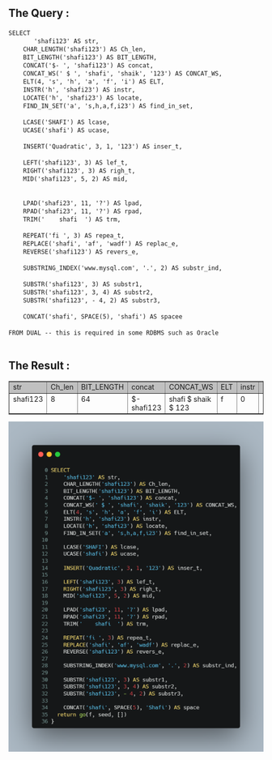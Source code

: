 

## The Query :
```
SELECT 
       'shafi123' AS str,
	CHAR_LENGTH('shafi123') AS Ch_len,
	BIT_LENGTH('shafi123') AS BIT_LENGTH,
	CONCAT('$- ', 'shafi123') AS concat,
	CONCAT_WS(' $ ', 'shafi', 'shaik', '123') AS CONCAT_WS,
	ELT(4, 's', 'h', 'a', 'f', 'i') AS ELT,
	INSTR('h', 'shafi23') AS instr,
	LOCATE('h', 'shafi23') AS locate,
	FIND_IN_SET('a', 's,h,a,f,i23') AS find_in_set,

	LCASE('SHAFI') AS lcase,
	UCASE('shafi') AS ucase,

	INSERT('Quadratic', 3, 1, '123') AS inser_t,

	LEFT('shafi123', 3) AS lef_t,
	RIGHT('shafi123', 3) AS righ_t,
	MID('shafi123', 5, 2) AS mid,


	LPAD('shafi23', 11, '?') AS lpad,
	RPAD('shafi23', 11, '?') AS rpad,
	TRIM('    shafi  ') AS trm,

	REPEAT('fi ', 3) AS repea_t,
	REPLACE('shafi', 'af', 'wadf') AS replac_e,
	REVERSE('shafi123') AS revers_e,

	SUBSTRING_INDEX('www.mysql.com', '.', 2) AS substr_ind,

	SUBSTR('shafi123', 3) AS substr1,
	SUBSTR('shafi123', 3, 4) AS substr2,
	SUBSTR('shafi123', - 4, 2) AS substr3,

	CONCAT('shafi', SPACE(5), 'shafi') AS spacee

FROM DUAL -- this is required in some RDBMS such as Oracle


```

## The Result :
<html>
<head>
</head>
<body>
<table border=1>
<tr>
<td bgcolor=silver class='medium'>str</td>
<td bgcolor=silver class='medium'>Ch_len</td>
<td bgcolor=silver class='medium'>BIT_LENGTH</td>
<td bgcolor=silver class='medium'>concat</td>
<td bgcolor=silver class='medium'>CONCAT_WS</td>
<td bgcolor=silver class='medium'>ELT</td>
<td bgcolor=silver class='medium'>instr</td>
<td bgcolor=silver class='medium'>locate</td>
<td bgcolor=silver class='medium'>find_in_set</td>
<td bgcolor=silver class='medium'>lcase</td>
<td bgcolor=silver class='medium'>ucase</td>
<td bgcolor=silver class='medium'>inser_t</td>
<td bgcolor=silver class='medium'>lef_t</td>
<td bgcolor=silver class='medium'>righ_t</td>
<td bgcolor=silver class='medium'>mid</td>
<td bgcolor=silver class='medium'>lpad</td>
<td bgcolor=silver class='medium'>rpad</td>
<td bgcolor=silver class='medium'>trm</td>
<td bgcolor=silver class='medium'>repea_t</td>
<td bgcolor=silver class='medium'>replac_e</td>
<td bgcolor=silver class='medium'>revers_e</td>
<td bgcolor=silver class='medium'>substr_ind</td>
<td bgcolor=silver class='medium'>substr1</td>
<td bgcolor=silver class='medium'>substr2</td>
<td bgcolor=silver class='medium'>substr3</td>
<td bgcolor=silver class='medium'>space</td>
</tr>

<tr>
<td class='normal' valign='top'>shafi123</td>
<td class='normal' valign='top'>8</td>
<td class='normal' valign='top'>64</td>
<td class='normal' valign='top'>$- shafi123</td>
<td class='normal' valign='top'>shafi $ shaik $ 123</td>
<td class='normal' valign='top'>f</td>
<td class='normal' valign='top'>0</td>
<td class='normal' valign='top'>2</td>
<td class='normal' valign='top'>3</td>
<td class='normal' valign='top'>shafi</td>
<td class='normal' valign='top'>SHAFI</td>
<td class='normal' valign='top'>Qu123dratic</td>
<td class='normal' valign='top'>sha</td>
<td class='normal' valign='top'>123</td>
<td class='normal' valign='top'>i1</td>
<td class='normal' valign='top'>????shafi23</td>
<td class='normal' valign='top'>shafi23????</td>
<td class='normal' valign='top'>shafi</td>
<td class='normal' valign='top'>fi fi fi </td>
<td class='normal' valign='top'>shwadfi</td>
<td class='normal' valign='top'>321ifahs</td>
<td class='normal' valign='top'>www.mysql</td>
<td class='normal' valign='top'>afi123</td>
<td class='normal' valign='top'>afi1</td>
<td class='normal' valign='top'>i1</td>
<td class='normal' valign='top'>shafi     shafi</td>
</tr>
</table>
</body></html>






![Pic of String Function](https://raw.githubusercontent.com/Shafi-Shaik/MySQL/ad063e1088dbdc851ead47baad8b5cb8f892e5f4/MySQL%20String%20Functions%20.png)



